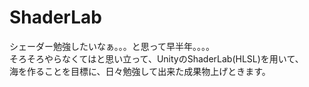 # ShaderLab
シェーダー勉強したいなぁ。。。と思って早半年。。。。<br>
そろそろやらなくてはと思い立って、UnityのShaderLab(HLSL)を用いて、<br>
海を作ることを目標に、日々勉強して出来た成果物上げときます。

